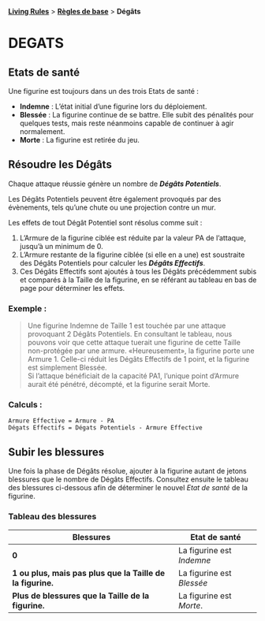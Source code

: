 **[Living Rules](../contents.md)** > **[Règles de base](contents.md)** > **Dégâts**

# DEGATS

## Etats de santé
Une figurine est toujours dans un des trois Etats de santé :
+ **Indemne** : L’état initial d’une figurine lors du déploiement.
+ **Blessée** : La figurine continue de se battre. Elle subit des pénalités pour quelques tests, mais reste néanmoins capable de continuer à agir normalement.
+ **Morte** : La figurine est retirée du jeu.


## Résoudre les Dégâts
Chaque attaque réussie génère un nombre de _**Dégâts Potentiels**_.

Les Dégâts Potentiels peuvent être également provoqués par des évènements, tels qu’une chute ou une projection contre un mur.

Les effets de tout Dégât Potentiel sont résolus comme suit :
1. L’Armure de la figurine ciblée est réduite par la valeur PA de l’attaque, jusqu’à un minimum de 0.
2. L’Armure restante de la figurine ciblée (si elle en a une) est soustraite des Dégâts Potentiels pour calculer les _**Dégâts Effectifs**_.
3. Ces Dégâts Effectifs sont ajoutés à tous les Dégâts précédemment subis et comparés à la Taille de la figurine, en se référant au tableau en bas de page pour déterminer les effets.

### Exemple :
> Une figurine Indemne de Taille 1 est touchée par une attaque provoquant 2 Dégâts Potentiels. En consultant le tableau, nous pouvons voir que cette attaque tuerait une figurine de cette Taille non-protégée par une armure. «Heureusement», la figurine porte une Armure 1. Celle-ci réduit les Dégâts Effectifs de 1 point, et la figurine est simplement Blessée.  
> Si l’attaque bénéficiait de la capacité PA1, l’unique point d’Armure aurait été pénétré, décompté, et la figurine serait Morte.

### Calculs :
```
Armure Effective = Armure - PA  
Dégats Effectifs = Dégats Potentiels - Armure Effective
```


## Subir les blessures

Une fois la phase de Dégâts résolue, ajouter à la figurine autant de jetons blessures que le nombre de Dégâts Effectifs. Consultez ensuite le tableau des blessures ci-dessous afin de déterminer le nouvel _Etat de santé_ de la figurine.

### Tableau des blessures

|Blessures|Etat de santé|
|---|---|
|**0**|La figurine est _Indemne_|
|**1 ou plus, mais pas plus que la Taille de la figurine.**|La figurine est _Blessée_|
|**Plus de blessures que la Taille de la figurine.**|La figurine est _Morte_.|

